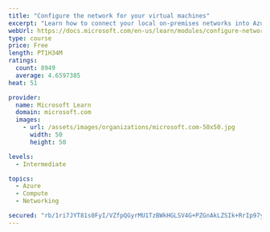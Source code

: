 ```yaml
---
title: "Configure the network for your virtual machines"
excerpt: "Learn how to connect your local on-premises networks into Azure using virtual networks, VPN gateways, and Azure ExpressRoute."
webUrl: https://docs.microsoft.com/en-us/learn/modules/configure-network-for-azure-virtual-machines/
type: course
price: Free
length: PT1H34M
ratings:
  count: 8949
  average: 4.6597385
heat: 51

provider:
  name: Microsoft Learn
  domain: microsoft.com
  images:
    - url: /assets/images/organizations/microsoft.com-50x50.jpg
      width: 50
      height: 50

levels:
  - Intermediate

topics:
  - Azure
  - Compute
  - Networking

secured: "rb/1ri7JYT81s0FyI/VZfpQGyrMU1TzBWkHGLSV4G+PZGnAkLZSIk+RrIp97yDBA1slWHc07JVxeMin5obWI3QyusT0WB5FLYPeS9bum7iQ/Z7hBDBTkAzTyPq3+Cqj7rFl4d967dLxInSKo9HGEBBXR3gpd5QuFgVxquerPEBGLktfW/3m+r/8rH4k8Lca+3m9IKC/3MFoPtfRsnNK3V2QiLs5KoBtbe3djbvvmvo/2dbfeEu4CkyAzPOAl9lE69pgQvaCE2Y4V9hAeYDO+2ls2crUbzEf/Sr6HANCnKw9doXzZEzIJWsm151whebCfmiZYazTUjZIbu+m5K8fCblwvaBOsZBvsCnUkcbyiqo57lzauB6VCJ4N5X1Y1pac42pCLihDreorRsDCYJiA0ilu/7RR4/ebQcyVv2QMEZvM=;1pTivX7AaYhdBFRz0ZEvlw=="
---
```


